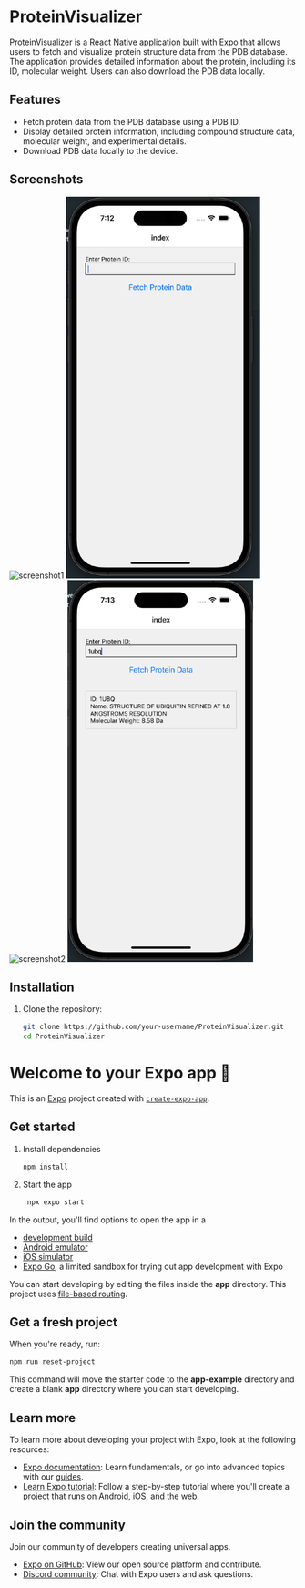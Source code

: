 # ProteinVisualizer

ProteinVisualizer is a React Native application built with Expo that allows users to fetch and visualize protein structure data from the PDB database. The application provides detailed information about the protein, including its ID, molecular weight. Users can also download the PDB data locally.

## Features

- Fetch protein data from the PDB database using a PDB ID.
- Display detailed protein information, including compound structure data, molecular weight, and experimental details.
- Download PDB data locally to the device.

## Screenshots

![screenshot1](path_to_screenshot1.png)
![alt text](image.png)
![screenshot2](path_to_screenshot2.png)
![alt text](image-1.png)

## Installation

1. Clone the repository:

   ```bash
   git clone https://github.com/your-username/ProteinVisualizer.git
   cd ProteinVisualizer
   ```

# Welcome to your Expo app 👋

This is an [Expo](https://expo.dev) project created with [`create-expo-app`](https://www.npmjs.com/package/create-expo-app).

## Get started

1. Install dependencies

   ```bash
   npm install
   ```

2. Start the app

   ```bash
    npx expo start
   ```

In the output, you'll find options to open the app in a

- [development build](https://docs.expo.dev/develop/development-builds/introduction/)
- [Android emulator](https://docs.expo.dev/workflow/android-studio-emulator/)
- [iOS simulator](https://docs.expo.dev/workflow/ios-simulator/)
- [Expo Go](https://expo.dev/go), a limited sandbox for trying out app development with Expo

You can start developing by editing the files inside the **app** directory. This project uses [file-based routing](https://docs.expo.dev/router/introduction).

## Get a fresh project

When you're ready, run:

```bash
npm run reset-project
```

This command will move the starter code to the **app-example** directory and create a blank **app** directory where you can start developing.

## Learn more

To learn more about developing your project with Expo, look at the following resources:

- [Expo documentation](https://docs.expo.dev/): Learn fundamentals, or go into advanced topics with our [guides](https://docs.expo.dev/guides).
- [Learn Expo tutorial](https://docs.expo.dev/tutorial/introduction/): Follow a step-by-step tutorial where you'll create a project that runs on Android, iOS, and the web.

## Join the community

Join our community of developers creating universal apps.

- [Expo on GitHub](https://github.com/expo/expo): View our open source platform and contribute.
- [Discord community](https://chat.expo.dev): Chat with Expo users and ask questions.
